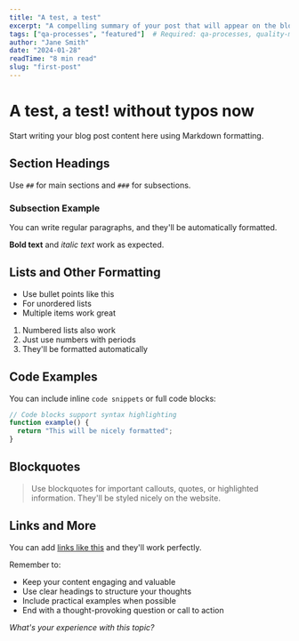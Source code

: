 ```yaml
---
title: "A test, a test"
excerpt: "A compelling summary of your post that will appear on the blog listing page and in search results. Keep it under 160 characters for best SEO."
tags: ["qa-processes", "featured"]  # Required: qa-processes, quality-mindset, career-advice, industry-trends, tools-tech, case-studies. Add "featured" for homepage.
author: "Jane Smith"
date: "2024-01-28"
readTime: "8 min read"
slug: "first-post"
---
```


# A test, a test! without typos now

Start writing your blog post content here using Markdown formatting.

## Section Headings

Use `##` for main sections and `###` for subsections.

### Subsection Example

You can write regular paragraphs, and they'll be automatically formatted.

**Bold text** and *italic text* work as expected.

## Lists and Other Formatting

- Use bullet points like this
- For unordered lists
- Multiple items work great

1. Numbered lists also work
2. Just use numbers with periods
3. They'll be formatted automatically

## Code Examples

You can include inline `code snippets` or full code blocks:

```javascript
// Code blocks support syntax highlighting
function example() {
  return "This will be nicely formatted";
}
```

## Blockquotes

> Use blockquotes for important callouts, quotes, or highlighted information.
> They'll be styled nicely on the website.

## Links and More

You can add [links like this](https://example.com) and they'll work perfectly.

Remember to:
- Keep your content engaging and valuable
- Use clear headings to structure your thoughts
- Include practical examples when possible
- End with a thought-provoking question or call to action

*What's your experience with this topic?*